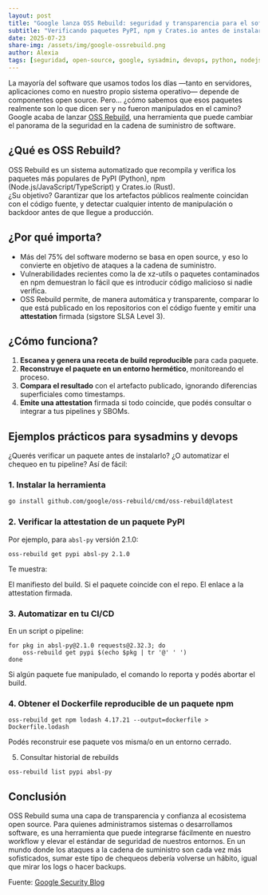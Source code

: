 ```yaml
---
layout: post
title: "Google lanza OSS Rebuild: seguridad y transparencia para el software open source"
subtitle: "Verificando paquetes PyPI, npm y Crates.io antes de instalarlos"
date: 2025-07-23
share-img: /assets/img/google-ossrebuild.png
author: Alexia
tags: [seguridad, open-source, google, sysadmin, devops, python, nodejs, rust]
---
```


La mayoría del software que usamos todos los días —tanto en servidores, aplicaciones como en nuestro propio sistema operativo— depende de componentes open source. Pero… ¿cómo sabemos que esos paquetes realmente son lo que dicen ser y no fueron manipulados en el camino? Google acaba de lanzar [OSS Rebuild](https://security.googleblog.com/2025/07/introducing-oss-rebuild-open-source.html), una herramienta que puede cambiar el panorama de la seguridad en la cadena de suministro de software.

## ¿Qué es OSS Rebuild?

OSS Rebuild es un sistema automatizado que recompila y verifica los paquetes más populares de PyPI (Python), npm (Node.js/JavaScript/TypeScript) y Crates.io (Rust).  
¿Su objetivo? Garantizar que los artefactos públicos realmente coincidan con el código fuente, y detectar cualquier intento de manipulación o backdoor antes de que llegue a producción.

## ¿Por qué importa?

- Más del 75% del software moderno se basa en open source, y eso lo convierte en objetivo de ataques a la cadena de suministro.
- Vulnerabilidades recientes como la de xz-utils o paquetes contaminados en npm demuestran lo fácil que es introducir código malicioso si nadie verifica.
- OSS Rebuild permite, de manera automática y transparente, comparar lo que está publicado en los repositorios con el código fuente y emitir una **attestation** firmada (sigstore SLSA Level 3).

## ¿Cómo funciona?

1. **Escanea y genera una receta de build reproducible** para cada paquete.
2. **Reconstruye el paquete en un entorno hermético**, monitoreando el proceso.
3. **Compara el resultado** con el artefacto publicado, ignorando diferencias superficiales como timestamps.
4. **Emite una attestation** firmada si todo coincide, que podés consultar o integrar a tus pipelines y SBOMs.

## Ejemplos prácticos para sysadmins y devops

¿Querés verificar un paquete antes de instalarlo? ¿O automatizar el chequeo en tu pipeline? Así de fácil:

### 1. Instalar la herramienta

```bash
go install github.com/google/oss-rebuild/cmd/oss-rebuild@latest

```
### 2. Verificar la attestation de un paquete PyPI
Por ejemplo, para ```absl-py``` versión 2.1.0:

```
oss-rebuild get pypi absl-py 2.1.0
```

Te muestra:

El manifiesto del build.
Si el paquete coincide con el repo.
El enlace a la attestation firmada.
### 3. Automatizar en tu CI/CD
En un script o pipeline:

```
for pkg in absl-py@2.1.0 requests@2.32.3; do
    oss-rebuild get pypi $(echo $pkg | tr '@' ' ')
done
```

Si algún paquete fue manipulado, el comando lo reporta y podés abortar el build.

### 4. Obtener el Dockerfile reproducible de un paquete npm

```
oss-rebuild get npm lodash 4.17.21 --output=dockerfile > Dockerfile.lodash
```

Podés reconstruir ese paquete vos misma/o en un entorno cerrado.

5. Consultar historial de rebuilds

```
oss-rebuild list pypi absl-py
```

## Conclusión

OSS Rebuild suma una capa de transparencia y confianza al ecosistema open source. Para quienes administramos sistemas o desarrollamos software, es una herramienta que puede integrarse fácilmente en nuestro workflow y elevar el estándar de seguridad de nuestros entornos.
En un mundo donde los ataques a la cadena de suministro son cada vez más sofisticados, sumar este tipo de chequeos debería volverse un hábito, igual que mirar los logs o hacer backups.



Fuente: [Google Security Blog](https://security.googleblog.com/2025/07/introducing-oss-rebuild-open-source.html)

